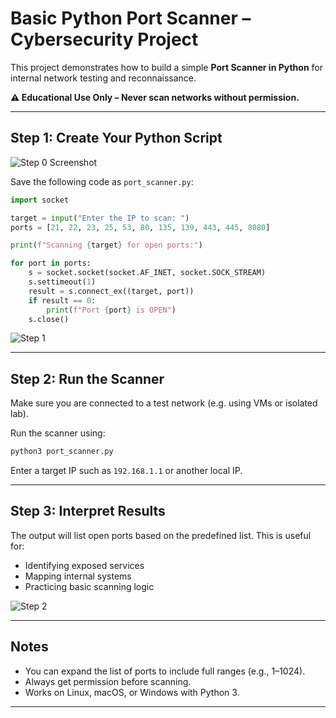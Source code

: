 # Basic Python Port Scanner – Cybersecurity Project

This project demonstrates how to build a simple **Port Scanner in Python** for internal network testing and reconnaissance.

**⚠️ Educational Use Only – Never scan networks without permission.**

---

## Step 1: Create Your Python Script

![Step 0 Screenshot](\BeginnerProjects/)


Save the following code as `port_scanner.py`:

```python
import socket

target = input("Enter the IP to scan: ")
ports = [21, 22, 23, 25, 53, 80, 135, 139, 443, 445, 8080]

print(f"Scanning {target} for open ports:")

for port in ports:
    s = socket.socket(socket.AF_INET, socket.SOCK_STREAM)
    s.settimeout(1)
    result = s.connect_ex((target, port))
    if result == 0:
        print(f"Port {port} is OPEN")
    s.close()
```

![Step 1](\BeginnerProjects/)


---

## Step 2: Run the Scanner

Make sure you are connected to a test network (e.g. using VMs or isolated lab).

Run the scanner using:

```bash
python3 port_scanner.py
```

Enter a target IP such as `192.168.1.1` or another local IP.



---

## Step 3: Interpret Results

The output will list open ports based on the predefined list. This is useful for:

- Identifying exposed services
- Mapping internal systems
- Practicing basic scanning logic

![Step 2](\BeginnerProjects/)


---

## Notes

- You can expand the list of ports to include full ranges (e.g., 1–1024).
- Always get permission before scanning.
- Works on Linux, macOS, or Windows with Python 3.

---

